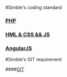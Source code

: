 #Simble's coding standard

### [PHP](./PHP.md)
### [HML & CSS && JS](./HTML.md)
### [AngularJS](./ANGULARJS.md)

#Simble's GIT requirement

####[GIT](./GIT.md)
